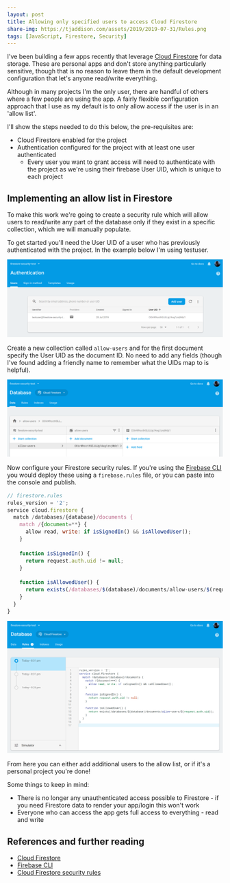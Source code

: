 ```yaml
---
layout: post
title: Allowing only specified users to access Cloud Firestore
share-img: https://tjaddison.com/assets/2019/2019-07-31/Rules.png
tags: [JavaScript, Firestore, Security]
---
```


I've been building a few apps recently that leverage [Cloud Firestore] for data storage.  These are personal apps and don't store anything particularly sensitive, though that is no reason to leave them in the default development configuration that let's anyone read/write everything.

Although in many projects I'm the only user, there are handful of others where a few people are using the app.  A fairly flexible configuration approach that I use as my default is to only allow access if the user is in an 'allow list'.

I'll show the steps needed to do this below, the pre-requisites are:

- Cloud Firestore enabled for the project
- Authentication configured for the project with at least one user authenticated
  - Every user you want to grant access will need to authenticate with the project as we're using their firebase User UID, which is unique to each project

## Implementing an allow list in Firestore

To make this work we're going to create a security rule which will allow users to read/write any part of the database only if they exist in a specific collection, which we will manually populate.

To get started you'll need the User UID of a user who has previously authenticated with the project.  In the example below I'm using testuser.

![User list](/assets/2019/2019-07-31/Users.png)

Create a new collection called `allow-users` and for the first document specify the User UID as the document ID.  No need to add any fields (though I've found adding a friendly name to remember what the UIDs map to is helpful).

![ALlow users collection](/assets/2019/2019-07-31/AllowUsers.png)

Now configure your Firestore security rules.  If you're using the [Firebase CLI] you would deploy these using a `firebase.rules` file, or you can paste into the console and publish.

```javascript
// firestore.rules
rules_version = '2';
service cloud.firestore {
  match /databases/{database}/documents {
    match /{document=**} {
      allow read, write: if isSignedIn() && isAllowedUser();
    }
    
    function isSignedIn() {
      return request.auth.uid != null;
    }

    function isAllowedUser() {
      return exists(/databases/$(database)/documents/allow-users/$(request.auth.uid));
    }
  }
}
```

![Rules](/assets/2019/2019-07-31/Rules.png)

From here you can either add additional users to the allow list, or if it's a personal project you're done!

Some things to keep in mind:

- There is no longer any unauthenticated access possible to Firestore - if you need Firestore data to render your app/login this won't work
 - Everyone who can access the app gets full access to everything - read and write

## References and further reading

- [Cloud Firestore]
- [Firebase CLI]
- [Cloud Firestore security rules]

[Cloud Firestore security rules]: https://firebase.google.com/docs/firestore/security/get-started
[Cloud Firestore]: https://firebase.google.com/docs/firestore/
[Firebase CLI]: https://www.npmjs.com/package/firebase-tools